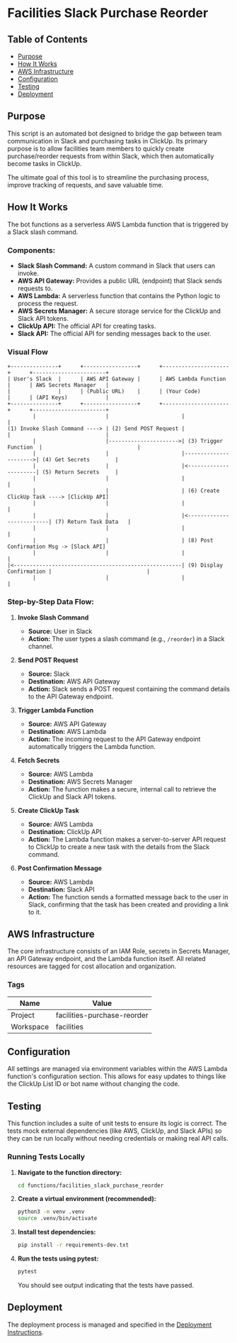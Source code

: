 # Facilities Slack Purchase Reorder

## Table of Contents
- [Purpose](#purpose)
- [How It Works](#how-it-works)
- [AWS Infrastructure](#aws-infrastructure)
- [Configuration](#configuration)
- [Testing](#testing)
- [Deployment](#deployment)

## Purpose

This script is an automated bot designed to bridge the gap between team communication in Slack and purchasing tasks in ClickUp. Its primary purpose is to allow facilities team members to quickly create purchase/reorder requests from within Slack, which then automatically become tasks in ClickUp.

The ultimate goal of this tool is to streamline the purchasing process, improve tracking of requests, and save valuable time.

## How It Works

The bot functions as a serverless AWS Lambda function that is triggered by a Slack slash command.

### Components:

*   **Slack Slash Command:** A custom command in Slack that users can invoke.
*   **AWS API Gateway:** Provides a public URL (endpoint) that Slack sends requests to.
*   **AWS Lambda:** A serverless function that contains the Python logic to process the request.
*   **AWS Secrets Manager:** A secure storage service for the ClickUp and Slack API tokens.
*   **ClickUp API:** The official API for creating tasks.
*   **Slack API:** The official API for sending messages back to the user.

### Visual Flow

```
+---------------+      +-----------------+      +---------------------+      +-----------------------+
| User's Slack  |      | AWS API Gateway |      | AWS Lambda Function |      | AWS Secrets Manager   |
|               |      | (Public URL)    |      | (Your Code)         |      | (API Keys)            |
+---------------+      +-----------------+      +---------------------+      +-----------------------+
        |                      |                       |                              |
(1) Invoke Slash Command ----> | (2) Send POST Request |                       |                              |
        |                      |---------------------->| (3) Trigger Function  |                              |
        |                      |                       |---------------------->| (4) Get Secrets        |
        |                      |                       |<----------------------| (5) Return Secrets     |
        |                      |                       |                              |
        |                      |                       | (6) Create ClickUp Task ----> [ClickUp API]
        |                      |                       |                              |
        |                      |                       |<--------------------------| (7) Return Task Data   |
        |                      |                       |                              |
        |                      |                       | (8) Post Confirmation Msg -> [Slack API]
        |                      |                       |                              |
|<-----------------------------------------------------| (9) Display Confirmation |                              |
        |                      |                       |                              |
```

### Step-by-Step Data Flow:

1.  **Invoke Slash Command**
    *   **Source:** User in Slack
    *   **Action:** The user types a slash command (e.g., `/reorder`) in a Slack channel.

2.  **Send POST Request**
    *   **Source:** Slack
    *   **Destination:** AWS API Gateway
    *   **Action:** Slack sends a POST request containing the command details to the API Gateway endpoint.

3.  **Trigger Lambda Function**
    *   **Source:** AWS API Gateway
    *   **Destination:** AWS Lambda
    *   **Action:** The incoming request to the API Gateway endpoint automatically triggers the Lambda function.

4.  **Fetch Secrets**
    *   **Source:** AWS Lambda
    *   **Destination:** AWS Secrets Manager
    *   **Action:** The function makes a secure, internal call to retrieve the ClickUp and Slack API tokens.

5.  **Create ClickUp Task**
    *   **Source:** AWS Lambda
    *   **Destination:** ClickUp API
    *   **Action:** The Lambda function makes a server-to-server API request to ClickUp to create a new task with the details from the Slack command.

6.  **Post Confirmation Message**
    *   **Source:** AWS Lambda
    *   **Destination:** Slack API
    *   **Action:** The function sends a formatted message back to the user in Slack, confirming that the task has been created and providing a link to it.

## AWS Infrastructure

The core infrastructure consists of an IAM Role, secrets in Secrets Manager, an API Gateway endpoint, and the Lambda function itself. All related resources are tagged for cost allocation and organization.

### Tags

| Name      | Value                      |
|-----------|----------------------------|
| Project   | facilities-purchase-reorder |
| Workspace | facilities                 |

## Configuration

All settings are managed via environment variables within the AWS Lambda function's configuration section. This allows for easy updates to things like the ClickUp List ID or bot name without changing the code.

## Testing

This function includes a suite of unit tests to ensure its logic is correct. The tests mock external dependencies (like AWS, ClickUp, and Slack APIs) so they can be run locally without needing credentials or making real API calls.

### Running Tests Locally

1.  **Navigate to the function directory:**
    ```bash
    cd functions/facilities_slack_purchase_reorder
    ```

2.  **Create a virtual environment (recommended):**
    ```bash
    python3 -m venv .venv
    source .venv/bin/activate
    ```

3.  **Install test dependencies:**
    ```bash
    pip install -r requirements-dev.txt
    ```

4.  **Run the tests using pytest:**
    ```bash
    pytest
    ```

    You should see output indicating that the tests have passed.

## Deployment

The deployment process is managed and specified in the [Deployment Instructions](/docs/Deploying.md).
